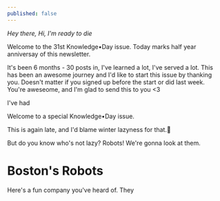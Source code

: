 ```yaml
---
published: false
---
```

_Hey there, Hi, I'm ready to die_  

Welcome to the 31st Knowledge•Day issue. Today marks half year anniversay of this newsletter.  

It's been 6 months - 30 posts in, I've learned a lot, I've served a lot. This has been an awesome journey and I'd like to start this issue by thanking you. Doesn't matter if you signed up before the start or did last week. You're aweseome, and I'm glad to send this to you <3   

I've had 

Welcome to a special Knowledge•Day issue.  

This is again late, and I'd blame winter lazyness for that.🤷  

But do you know who's not lazy? Robots! We're gonna look at them.

# Boston's Robots
Here's a fun company you've heard of. They
